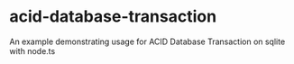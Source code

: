 # acid-database-transaction
An example demonstrating usage for ACID Database Transaction on sqlite with node.ts

